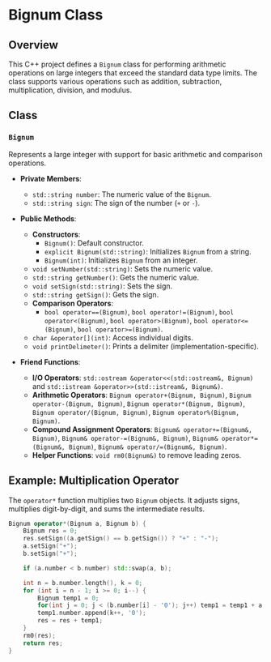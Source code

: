 # Bignum Class

## Overview

This C++ project defines a `Bignum` class for performing arithmetic operations on large integers that exceed the standard data type limits. The class supports various operations such as addition, subtraction, multiplication, division, and modulus.

## Class

### `Bignum`
Represents a large integer with support for basic arithmetic and comparison operations.

- **Private Members**:
  - `std::string number`: The numeric value of the `Bignum`.
  - `std::string sign`: The sign of the number (`+` or `-`).

- **Public Methods**:
  - **Constructors**:
    - `Bignum()`: Default constructor.
    - `explicit Bignum(std::string)`: Initializes `Bignum` from a string.
    - `Bignum(int)`: Initializes `Bignum` from an integer.
  - `void setNumber(std::string)`: Sets the numeric value.
  - `std::string getNumber()`: Gets the numeric value.
  - `void setSign(std::string)`: Sets the sign.
  - `std::string getSign()`: Gets the sign.
  - **Comparison Operators**:
    - `bool operator==(Bignum)`, `bool operator!=(Bignum)`, `bool operator<(Bignum)`, `bool operator>(Bignum)`, `bool operator<=(Bignum)`, `bool operator>=(Bignum)`.
  - `char &operator[](int)`: Access individual digits.
  - `void printDelimeter()`: Prints a delimiter (implementation-specific).

- **Friend Functions**:
  - **I/O Operators**: `std::ostream &operator<<(std::ostream&, Bignum)` and `std::istream &operator>>(std::istream&, Bignum&)`.
  - **Arithmetic Operators**: `Bignum operator+(Bignum, Bignum)`, `Bignum operator-(Bignum, Bignum)`, `Bignum operator*(Bignum, Bignum)`, `Bignum operator/(Bignum, Bignum)`, `Bignum operator%(Bignum, Bignum)`.
  - **Compound Assignment Operators**: `Bignum& operator+=(Bignum&, Bignum)`, `Bignum& operator-=(Bignum&, Bignum)`, `Bignum& operator*=(Bignum&, Bignum)`, `Bignum& operator/=(Bignum&, Bignum)`.
  - **Helper Functions**: `void rm0(Bignum&)` to remove leading zeros.

## Example: Multiplication Operator

The `operator*` function multiplies two `Bignum` objects. It adjusts signs, multiplies digit-by-digit, and sums the intermediate results.

```cpp
Bignum operator*(Bignum a, Bignum b) {
    Bignum res = 0;
    res.setSign((a.getSign() == b.getSign()) ? "+" : "-");
    a.setSign("+");
    b.setSign("+");

    if (a.number < b.number) std::swap(a, b);

    int n = b.number.length(), k = 0;
    for (int i = n - 1; i >= 0; i--) {
        Bignum temp1 = 0;
        for(int j = 0; j < (b.number[i] - '0'); j++) temp1 = temp1 + a;
        temp1.number.append(k++, '0');
        res = res + temp1;
    }
    rm0(res);
    return res;
}
```
